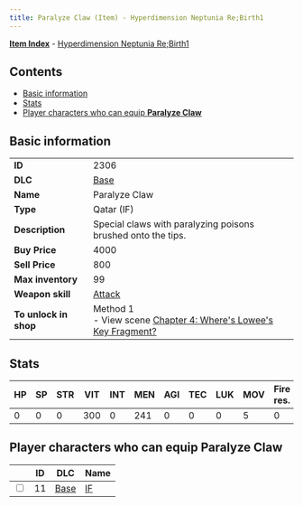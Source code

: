 ```yaml
---
title: Paralyze Claw (Item) - Hyperdimension Neptunia Re;Birth1
---
```


[**Item Index**](/neptunia/rb1/item/index.html) - [Hyperdimension Neptunia Re;Birth1](/neptunia/rb1)

## Contents

- [Basic information](#basic-information)
- [Stats](#stats)
- [Player characters who can equip **Paralyze Claw**](#player-characters-who-can-equip-paralyze-claw)
## Basic information

|   |   |
| -- | -- |
| **ID** | 2306 |
| **DLC** | [Base](/neptunia/rb1/dlc/1-base.html) |
| **Name** | Paralyze Claw |
| **Type** | Qatar (IF) |
| **Description** | Special claws with paralyzing poisons brushed onto the tips. |
| **Buy Price** | 4000 |
| **Sell Price** | 800 |
| **Max inventory** | 99 |
| **Weapon skill** | [Attack](/neptunia/rb1/skill/1-2101-attack.html) |
| **To unlock in shop** | Method 1<br />- View scene [Chapter 4: Where's Lowee's Key Fragment?](/neptunia/rb1/scene/1-410-chapter-4-wheres-lowees-key-fragment.html) |


## Stats

| HP | SP | STR | VIT | INT | MEN | AGI | TEC | LUK | MOV | Fire res. | Ice res. | Wind res. | Lightning res. |
| -- | -- | --- | --- | --- | --- | --- | --- | --- | --- | --------- | -------- | --------- | -------------- |
| 0 | 0 | 0 | 300 | 0 | 241 | 0 | 0 | 0 | 5 | 0 | 0 | 0 | 0 |


## Player characters who can equip **Paralyze Claw**

|    | ID | DLC | Name |
| -- | -- | --- | ---- |
| <input type="checkbox" id="rb1-player-1-11" class="trackbox" /> | 11 | [Base](/neptunia/rb1/dlc/1-base.html) | [IF](/neptunia/rb1/player/1-11-if.html) |
